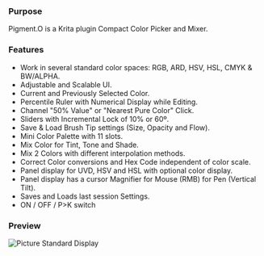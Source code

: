 ### Purpose

Pigment.O is a Krita plugin Compact Color Picker and Mixer.

### Features

* Work in several standard color spaces: RGB, ARD, HSV, HSL, CMYK & BW/ALPHA.
* Adjustable and Scalable UI.
* Current and Previously Selected Color.
* Percentile Ruler with Numerical Display while Editing.
* Channel "50% Value" or "Nearest Pure Color" Click.
* Sliders with Incremental Lock of 10% or 60º.
* Save & Load Brush Tip settings (Size, Opacity and Flow).
* Mini Color Palette with 11 slots.
* Mix Color for Tint, Tone and Shade.
* Mix 2 Colors with different interpolation methods.
* Correct Color conversions and Hex Code independent of color scale.
* Panel display for UVD, HSV and HSL with optional color display.
* Panel display has a cursor Magnifier for Mouse (RMB) for Pen (Vertical Tilt).
* Saves and Loads last session Settings.
* ON / OFF / P>K switch

### Preview
![Picture](https://raw.githubusercontent.com/EyeOdin/Pigment.O/master/pigment_o/Previews/01.png)
Standard Display
